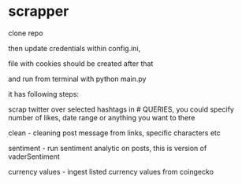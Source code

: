# scrapper



clone repo

then update credentials within config.ini, 

file with cookies should be created after that

and run from terminal with python main.py

it has following steps:

scrap twitter over selected hashtags in # QUERIES, you could specify number of likes, date range or anything you want to there

clean - cleaning post message from links, specific characters etc

sentiment - run sentiment analytic on posts, this is version of vaderSentiment

currency values - ingest listed currency values from coingecko
